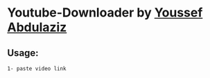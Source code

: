 # Youtube-Downloader by [Youssef Abdulaziz](https://www.facebook.com/azizyoussuf)

## Usage:

	1- paste video link